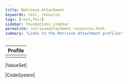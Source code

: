 ```yaml
---
title: Retrieve Attachment
keywords: rest, resource
tags: [rest,fhir]
sidebar: foundations_sidebar
permalink: retrieveattachment_resources.html
summary: "Links to the Retrieve Attachment profiles"
---
```




|Profile| 
|-------|
|[]()|

|ValueSet|


|CodeSystem|
